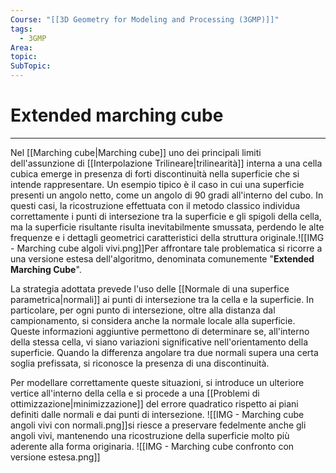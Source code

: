 ```yaml
---
Course: "[[3D Geometry for Modeling and Processing (3GMP)]]"
tags:
  - 3GMP
Area: 
topic: 
SubTopic:
---
```


# Extended marching cube
--- 
Nel [[Marching cube|Marching cube]] uno dei principali limiti dell'assunzione di [[Interpolazione Trilineare|trilinearità]] interna a una cella cubica emerge in presenza di forti discontinuità nella superficie che si intende rappresentare. Un esempio tipico è il caso in cui una superficie presenti un angolo netto, come un angolo di 90 gradi all'interno del cubo. In questi casi, la ricostruzione effettuata con il metodo classico individua correttamente i punti di intersezione tra la superficie e gli spigoli della cella, ma la superficie risultante risulta inevitabilmente smussata, perdendo le alte frequenze e i dettagli geometrici caratteristici della struttura originale.![[IMG - Marching cube algoli vivi.png]]Per affrontare tale problematica si ricorre a una versione estesa dell'algoritmo, denominata comunemente "**Extended Marching Cube**".

La strategia adottata prevede l'uso delle [[Normale di una superfice parametrica|normali]] ai punti di intersezione tra la cella e la superficie. In particolare, per ogni punto di intersezione, oltre alla distanza dal campionamento, si considera anche la normale locale alla superficie. Queste informazioni aggiuntive permettono di determinare se, all'interno della stessa cella, vi siano variazioni significative nell'orientamento della superficie. Quando la differenza angolare tra due normali supera una certa soglia prefissata, si riconosce la presenza di una discontinuità.

Per modellare correttamente queste situazioni, si introduce un ulteriore vertice all'interno della cella e si procede a una [[Problemi di ottimizzazione|minimizzazione]] del errore quadratico rispetto ai piani definiti dalle normali e dai punti di intersezione.  ![[IMG - Marching cube angoli vivi con normali.png]]si riesce a preservare fedelmente anche gli angoli vivi, mantenendo una ricostruzione della superficie molto più aderente alla forma originaria. ![[IMG - Marching cube confronto con versione estesa.png]]